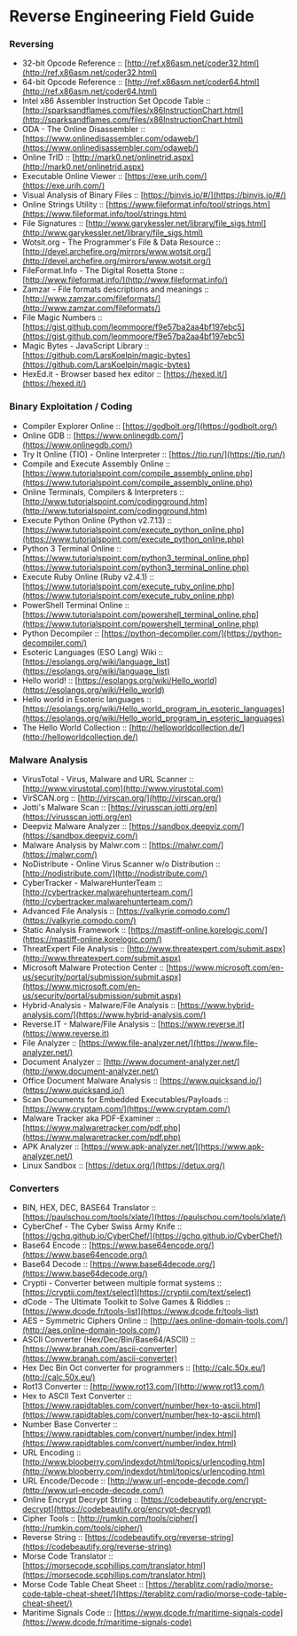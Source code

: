# Reverse Engineering Field Guide

### Reversing
* 32-bit Opcode Reference :: [http://ref.x86asm.net/coder32.html](http://ref.x86asm.net/coder32.html)
* 64-bit Opcode Reference :: [http://ref.x86asm.net/coder64.html](http://ref.x86asm.net/coder64.html)
* Intel x86 Assembler Instruction Set Opcode Table :: [http://sparksandflames.com/files/x86InstructionChart.html](http://sparksandflames.com/files/x86InstructionChart.html)
* ODA - The Online Disassembler :: [https://www.onlinedisassembler.com/odaweb/](https://www.onlinedisassembler.com/odaweb/)
* Online TrID :: [http://mark0.net/onlinetrid.aspx](http://mark0.net/onlinetrid.aspx)
* Executable Online Viewer :: [https://exe.urih.com/](https://exe.urih.com/)
* Visual Analysis of Binary Files :: [https://binvis.io/#/](https://binvis.io/#/)
* Online Strings Utility :: [https://www.fileformat.info/tool/strings.htm](https://www.fileformat.info/tool/strings.htm)
* File Signatures :: [http://www.garykessler.net/library/file_sigs.html](http://www.garykessler.net/library/file_sigs.html)
* Wotsit.org - The Programmer's File & Data Resource :: [http://devel.archefire.org/mirrors/www.wotsit.org/](http://devel.archefire.org/mirrors/www.wotsit.org/)
* FileFormat.Info - The Digital Rosetta Stone :: [http://www.fileformat.info/](http://www.fileformat.info/)
* Zamzar - File formats descriptions and meanings :: [http://www.zamzar.com/fileformats/](http://www.zamzar.com/fileformats/)
* File Magic Numbers :: [https://gist.github.com/leommoore/f9e57ba2aa4bf197ebc5](https://gist.github.com/leommoore/f9e57ba2aa4bf197ebc5)
* Magic Bytes - JavaScript Library :: [https://github.com/LarsKoelpin/magic-bytes](https://github.com/LarsKoelpin/magic-bytes)
* HexEd.it - Browser based hex editor :: [https://hexed.it/](https://hexed.it/)

### Binary Exploitation / Coding
* Compiler Explorer Online :: [https://godbolt.org/](https://godbolt.org/)
* Online GDB :: [https://www.onlinegdb.com/](https://www.onlinegdb.com/)
* Try It Online (TIO) - Online Interpreter :: [https://tio.run/](https://tio.run/)
* Compile and Execute Assembly Online :: [https://www.tutorialspoint.com/compile_assembly_online.php](https://www.tutorialspoint.com/compile_assembly_online.php)
* Online Terminals, Compilers & Interpreters :: [http://www.tutorialspoint.com/codingground.htm](http://www.tutorialspoint.com/codingground.htm)
* Execute Python Online (Python v2.7.13) :: [https://www.tutorialspoint.com/execute_python_online.php](https://www.tutorialspoint.com/execute_python_online.php)
* Python 3 Terminal Online :: [https://www.tutorialspoint.com/python3_terminal_online.php](https://www.tutorialspoint.com/python3_terminal_online.php)
* Execute Ruby Online (Ruby v2.4.1) :: [https://www.tutorialspoint.com/execute_ruby_online.php](https://www.tutorialspoint.com/execute_ruby_online.php)
* PowerShell Terminal Online :: [https://www.tutorialspoint.com/powershell_terminal_online.php](https://www.tutorialspoint.com/powershell_terminal_online.php)
* Python Decompiler :: [https://python-decompiler.com/](https://python-decompiler.com/)
* Esoteric Languages (ESO Lang) Wiki :: [https://esolangs.org/wiki/language_list](https://esolangs.org/wiki/language_list)
* Hello world! :: [https://esolangs.org/wiki/Hello_world](https://esolangs.org/wiki/Hello_world)
* Hello world in Esoteric languages :: [https://esolangs.org/wiki/Hello_world_program_in_esoteric_languages](https://esolangs.org/wiki/Hello_world_program_in_esoteric_languages)
* The Hello World Collection :: [http://helloworldcollection.de/](http://helloworldcollection.de/)

### Malware Analysis
* VirusTotal - Virus, Malware and URL Scanner :: [http://www.virustotal.com](http://www.virustotal.com)
* VirSCAN.org :: [http://virscan.org/](http://virscan.org/)
* Jotti's Malware Scan :: [https://virusscan.jotti.org/en](https://virusscan.jotti.org/en)
* Deepviz Malware Analyzer :: [https://sandbox.deepviz.com/](https://sandbox.deepviz.com/)
* Malware Analysis by Malwr.com :: [https://malwr.com/](https://malwr.com/)
* NoDistribute - Online Virus Scanner w/o Distribution :: [http://nodistribute.com/](http://nodistribute.com/)
* CyberTracker - MalwareHunterTeam :: [http://cybertracker.malwarehunterteam.com/](http://cybertracker.malwarehunterteam.com/)
* Advanced File Analysis :: [https://valkyrie.comodo.com/](https://valkyrie.comodo.com/)
* Static Analysis Framework :: [https://mastiff-online.korelogic.com/](https://mastiff-online.korelogic.com/)
* ThreatExpert File Analysis :: [http://www.threatexpert.com/submit.aspx](http://www.threatexpert.com/submit.aspx)
* Microsoft Malware Protection Center :: [https://www.microsoft.com/en-us/security/portal/submission/submit.aspx](https://www.microsoft.com/en-us/security/portal/submission/submit.aspx)
* Hybrid-Analysis - Malware/File Analysis :: [https://www.hybrid-analysis.com/](https://www.hybrid-analysis.com/)
* Reverse.IT - Malware/File Analysis :: [https://www.reverse.it](https://www.reverse.it)
* File Analyzer :: [https://www.file-analyzer.net/](https://www.file-analyzer.net/)
* Document Analyzer :: [http://www.document-analyzer.net/](http://www.document-analyzer.net/)
* Office Document Malware Analysis :: [https://www.quicksand.io/](https://www.quicksand.io/)
* Scan Documents for Embedded Executables/Payloads :: [https://www.cryptam.com/](https://www.cryptam.com/)
* Malware Tracker aka PDF-Examiner :: [https://www.malwaretracker.com/pdf.php](https://www.malwaretracker.com/pdf.php)
* APK Analyzer :: [https://www.apk-analyzer.net/](https://www.apk-analyzer.net/)
* Linux Sandbox :: [https://detux.org/](https://detux.org/)

### Converters
* BIN, HEX, DEC, BASE64 Translator :: [https://paulschou.com/tools/xlate/](https://paulschou.com/tools/xlate/)
* CyberChef - The Cyber Swiss Army Knife :: [https://gchq.github.io/CyberChef/](https://gchq.github.io/CyberChef/)
* Base64 Encode :: [https://www.base64encode.org/](https://www.base64encode.org/)
* Base64 Decode :: [https://www.base64decode.org/](https://www.base64decode.org/)
* Cryptii - Converter between multiple format systems :: [https://cryptii.com/text/select](https://cryptii.com/text/select)
* dCode - The Ultimate Toolkit to Solve Games & Riddles :: [https://www.dcode.fr/tools-list](https://www.dcode.fr/tools-list)
* AES – Symmetric Ciphers Online :: [http://aes.online-domain-tools.com/](http://aes.online-domain-tools.com/)
* ASCII Converter (Hex/Dec/Bin/Base64/ASCII) :: [https://www.branah.com/ascii-converter](https://www.branah.com/ascii-converter)
* Hex Dec Bin Oct converter for programmers :: [http://calc.50x.eu/](http://calc.50x.eu/)
* Rot13 Converter :: [http://www.rot13.com/](http://www.rot13.com/)
* Hex to ASCII Text Converter :: [https://www.rapidtables.com/convert/number/hex-to-ascii.html](https://www.rapidtables.com/convert/number/hex-to-ascii.html)
* Number Base Converter :: [https://www.rapidtables.com/convert/number/index.html](https://www.rapidtables.com/convert/number/index.html)
* URL Encoding :: [http://www.blooberry.com/indexdot/html/topics/urlencoding.htm](http://www.blooberry.com/indexdot/html/topics/urlencoding.htm)
* URL Encode/Decode :: [http://www.url-encode-decode.com/](http://www.url-encode-decode.com/)
* Online Encrypt Decrypt String :: [https://codebeautify.org/encrypt-decrypt](https://codebeautify.org/encrypt-decrypt)
* Cipher Tools :: [http://rumkin.com/tools/cipher/](http://rumkin.com/tools/cipher/)
* Reverse String :: [https://codebeautify.org/reverse-string](https://codebeautify.org/reverse-string)
* Morse Code Translator :: [https://morsecode.scphillips.com/translator.html](https://morsecode.scphillips.com/translator.html)
* Morse Code Table Cheat Sheet :: [https://terablitz.com/radio/morse-code-table-cheat-sheet/](https://terablitz.com/radio/morse-code-table-cheat-sheet/)
* Maritime Signals Code :: [https://www.dcode.fr/maritime-signals-code](https://www.dcode.fr/maritime-signals-code)
